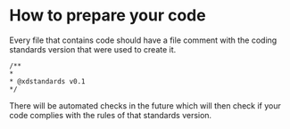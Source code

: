 # How to prepare your code #

Every file that contains code should have a file comment with the coding standards version that were used to create it.


    /**
    *
    * @xdstandards v0.1
    */
    

There will be automated checks in the future which will then check if your code complies with the rules of that standards version.